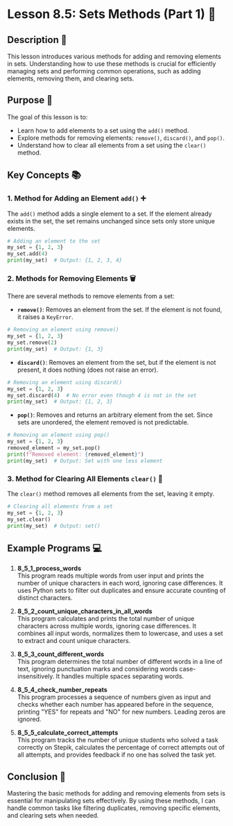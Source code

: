 # Lesson 8.5: Sets Methods (Part 1) 🔧

## Description 📝

This lesson introduces various methods for adding and removing elements in sets.
Understanding how to use these methods is crucial for efficiently managing sets and performing common operations, such as adding elements, removing them, and clearing sets.

## Purpose 🎯

The goal of this lesson is to:

-   Learn how to add elements to a set using the `add()` method.
-   Explore methods for removing elements: `remove()`, `discard()`, and `pop()`.
-   Understand how to clear all elements from a set using the `clear()` method.

## Key Concepts 📚

### 1. Method for Adding an Element `add()` ➕

The `add()` method adds a single element to a set. If the element already exists in the set, the set remains unchanged since sets only store unique elements.

```python
# Adding an element to the set
my_set = {1, 2, 3}
my_set.add(4)
print(my_set)  # Output: {1, 2, 3, 4}
```

### 2. Methods for Removing Elements 🗑

There are several methods to remove elements from a set:

-   **`remove()`**: Removes an element from the set. If the element is not found, it raises a `KeyError`.

```python
# Removing an element using remove()
my_set = {1, 2, 3}
my_set.remove(2)
print(my_set)  # Output: {1, 3}
```

-   **`discard()`**: Removes an element from the set, but if the element is not present, it does nothing (does not raise an error).

```python
# Removing an element using discard()
my_set = {1, 2, 3}
my_set.discard(4)  # No error even though 4 is not in the set
print(my_set)  # Output: {1, 2, 3}
```

-   **`pop()`**: Removes and returns an arbitrary element from the set. Since sets are unordered, the element removed is not predictable.

```python
# Removing an element using pop()
my_set = {1, 2, 3}
removed_element = my_set.pop()
print(f"Removed element: {removed_element}")
print(my_set)  # Output: Set with one less element
```

### 3. Method for Clearing All Elements `clear()` 🧹

The `clear()` method removes all elements from the set, leaving it empty.

```python
# Clearing all elements from a set
my_set = {1, 2, 3}
my_set.clear()
print(my_set)  # Output: set()
```

## Example Programs 💻

1. **8_5_1_process_words**  
   This program reads multiple words from user input and prints the number of unique characters in each word, ignoring case differences.
   It uses Python sets to filter out duplicates and ensure accurate counting of distinct characters.

2. **8_5_2_count_unique_characters_in_all_words**  
   This program calculates and prints the total number of unique characters across multiple words, ignoring case differences.
   It combines all input words, normalizes them to lowercase, and uses a set to extract and count unique characters.

3. **8_5_3_count_different_words**  
   This program determines the total number of different words in a line of text, ignoring punctuation marks and considering words case-insensitively. It handles multiple spaces separating words.

4. **8_5_4_check_number_repeats**  
   This program processes a sequence of numbers given as input and checks whether each number has appeared before in the sequence, printing "YES" for repeats and "NO" for new numbers. Leading zeros are ignored.

5. **8_5_5_calculate_correct_attempts**  
   This program tracks the number of unique students who solved a task correctly on Stepik, calculates the percentage of correct attempts out of all attempts, and provides feedback if no one has solved the task yet.

## Conclusion 🚀

Mastering the basic methods for adding and removing elements from sets is essential for manipulating sets effectively.
By using these methods, I can handle common tasks like filtering duplicates, removing specific elements, and clearing sets when needed.
